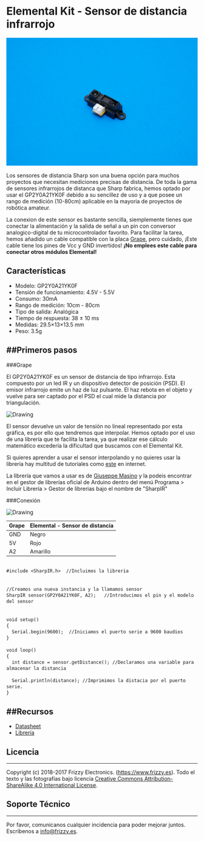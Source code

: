 # Elemental Kit - Sensor de distancia infrarrojo

![Texto alternativo](images/sharp.jpg "Sensor de distancia")


Los sensores de distancia Sharp son una buena opción para muchos proyectos que necesitan mediciones precisas de distancia. De toda la gama de sensores infrarrojos de distanca que Sharp fabrica, hemos optado por usar el GP2Y0A21YK0F debido a su sencillez de uso y a que posee un rango de medición (10-80cm) aplicable en la mayoria de proyectos de robótica amateur. 

La conexion de este sensor es bastante sencilla, siemplemente tienes que conectar la alimentación y la salida de señal a un pin con conversor analogico-digital de tu microcontrolador favorito. Para facilitar la tarea, hemos añadido un cable compatible con la placa [Grape](https://www.frizzy.es/grape/), pero cuidado, ¡Este cable tiene los pines de Vcc y GND invertidos! **¡No emplees este cable para conectar otros módulos Elemental!**


## Características

* Modelo: GP2Y0A21YK0F
* Tensión de funcionamiento: 4.5V - 5.5V
* Consumo: 30mA
* Rango de medición: 10cm - 80cm
* Tipo de salida: Analógica
* Tiempo de respuesta: 38 ± 10 ms
* Medidas: 29.5×13×13.5 mm
* Peso: 3.5g

##Primeros pasos
--------

###Grape

El GP2Y0A21YK0F es un sensor de distancia de tipo infrarrojo. Esta compuesto por un led IR y un dispositivo detector de posición (PSD). El emisor infrarrojo emite un haz de luz pulsante. El haz rebota en el objeto y vuelve para ser captado por el PSD el cual mide la distancia por triangulación.

<img src="../images/sharp_funcionamiento.png" alt="Drawing" style="width: 600px;"/>

El sensor devuelve un valor de tensión no lineal representado por esta gráfica, es por ello que tendremos que interpolar. Hemos optado por el uso de una librería que te facilita la tarea, ya que realizar ese cálculo matemático excedería la dificultad que buscamos con el Elemental Kit.

Si quieres aprender a usar el sensor interpolando y no quieres usar la librería hay multitud de tutoriales como [este](http://www.naylampmechatronics.com/blog/55_tutorial-sensor-de-distancia-sharp.html) en internet. 

La librería que vamos a usar es de [Giuseppe Masino](https://github.com/qub1750ul/Arduino_SharpIR) y la podeis encontrar en el gestor de librerías oficial de Arduino dentro del menú Programa > Incluir Librería > Gestor de librerias bajo el nombre de "SharpIR"

###Conexión

<img src="../images/montaje_sharp.png" alt="Drawing" style="width: 600px;"/>

| Grape | Elemental - Sensor de distancia |
| ----- | ----------------- |
| GND   | Negro             |
| 5V    | Rojo              |
| A2    | Amarillo          |


```arduino

#include <SharpIR.h>  //Incluimos la libreria


//Creamos una nueva instancia y la llamamos sensor
SharpIR sensor(GP2Y0A21YK0F, A2);   //Introducimos el pin y el modelo del sensor


void setup()
{
  Serial.begin(9600);  //Iniciamos el puerto serie a 9600 baudios
}

void loop()
{
  int distance = sensor.getDistance(); //Declaramos una variable para almacenar la distancia
  
  Serial.println(distance); //Imprimimos la distacia por el puerto serie.
}
```


##Recursos
-------

-   [Datasheet](http://www.sharp-world.com/products/device/lineup/data/pdf/datasheet/gp2y0a21yk_e.pdf "File: SharpDatasheet")
-   [Librería](https://github.com/qub1750ul/Arduino_SharpIR)

## Licencia
-------
Copyright (c) 2018-2017 Frizzy Electronics. (https://www.frizzy.es). Todo el texto y las fotografías bajo licencia <a rel="license" href="http://creativecommons.org/licenses/by-sa/4.0/">Creative Commons Attribution-ShareAlike 4.0 International License</a>. <a rel="license" href="http://creativecommons.org/licenses/by-sa/4.0/"> </a>

## Soporte Técnico
-------
Por favor, comunicanos cualquier incidencia para poder mejorar juntos. Escribenos a [info@frizzy.es](info@frizzy.es). 
